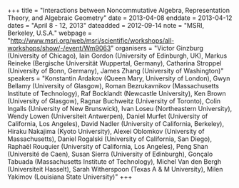 +++
title = "Interactions between Noncommutative Algebra, Representation Theory, and Algebraic Geometry"
date = 2013-04-08
enddate = 2013-04-12
dates = "April 8 - 12, 2013"
dateadded = 2012-09-14
note = "MSRI, Berkeley, U.S.A."
webpage = "http://www.msri.org/web/msri/scientific/workshops/all-workshops/show/-/event/Wm9063"
organisers = "Victor Ginzburg (University of Chicago), Iain Gordon (University of Edinburgh, UK), Markus Reineke (Bergische Universität Wuppertal, Germany), Catharina Stroppel (University of Bonn, Germany), James Zhang (University of Washington)"
speakers = "Konstantin Ardakov (Queen Mary, University of London), Gwyn Bellamy (University of Glasgow), Roman Bezrukavnikov (Massachusetts Institute of Technology), Raf Bocklandt (Newcastle University), Ken Brown (University of Glasgow), Ragnar Buchweitz (University of Toronto), Colin Ingalls (University of New Brunswick), Ivan Loseu (Northeastern University), Wendy Lowen (Universiteit Antwerpen), Daniel Murfet (University of California, Los Angeles), David Nadler (University of California, Berkeley), Hiraku Nakajima (Kyoto University), Alexei Oblomkov (University of Massachusetts), Daniel Rogalski (University of California, San Diego), Raphaël Rouquier (University of California, Los Angeles), Peng Shan (Université de Caen), Susan Sierra (University of Edinburgh), Gonçalo Tabuada (Massachusetts Institute of Technology), Michel Van den Bergh (Universiteit Hasselt), Sarah Witherspoon (Texas A & M University), Milen Yakimov (Louisiana State University)"
+++
